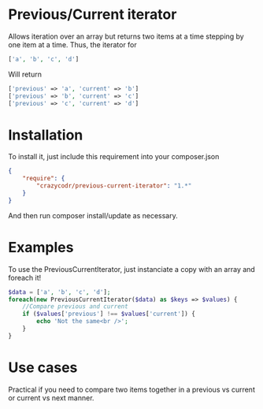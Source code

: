 # Previous/Current iterator
Allows iteration over an array but returns two items at a time stepping by one item at a time. Thus, the iterator for

```PHP
['a', 'b', 'c', 'd']
```
    
Will return

```PHP
['previous' => 'a', 'current' => 'b']
['previous' => 'b', 'current' => 'c']
['previous' => 'c', 'current' => 'd']
```

# Installation

To install it, just include this requirement into your composer.json

```JSON
{
    "require": {
        "crazycodr/previous-current-iterator": "1.*"
    }
}
```
And then run composer install/update as necessary.

# Examples

To use the PreviousCurrentIterator, just instanciate a copy with an array and foreach it!

```PHP
$data = ['a', 'b', 'c', 'd'];
foreach(new PreviousCurrentIterator($data) as $keys => $values) {
    //Compare previous and current
    if ($values['previous'] !== $values['current']) {
        echo 'Not the same<br />';
    }
}
```

# Use cases

Practical if you need to compare two items together in a previous vs current or current vs next manner.